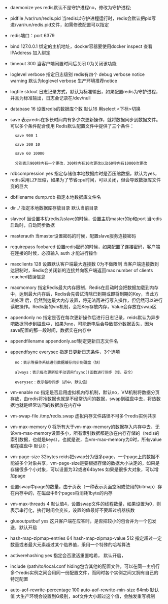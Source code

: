 - daemonize yes redis默认不是守护进程no，修改为守护进程;

- pidfile /var/run/redis.pid 当redis以守护进程运行时，redis会默认把pid写进/var/run/redis.pid文件，如需修改配置可以指定

- redis端口：port 6379

- bind 127.0.0.1 绑定的主机地址，docker容器要使用docker inspect 查看IPAddress 加入绑定

- timeout 300 当客户端闲置时间后关闭 0为关闭该功能

- loglevel verbose 指定日志级别 redis有四个 debug verbose notice warning 默认为loglevel verbose 生产环境推荐notice

- logfile stdout 日志记录方式，默认为标准输出，如果配置redis为守护进程，并且为标准输出，日志会记录在/dev/null

- database 16 设置redis的数据库个数 默认16 用select <下标>切换

- save <seconds> <changes> 表示redis在多长时间内有多少次更新操作，就将数据同步到数据文件。可以多个条件配合使用 Redis默认配置文件中提供了三个条件：

        save 900 1
        
        save 300 10
        
        save 60 10000

        分别表示900秒内有一个更改，300秒内有10次更改以及60秒内有10000次更改

- rdbcompression yes 指定存储值本地数据库时是否压缩数据，默认为yes，redis采用LZF压缩，如果为了节省cpu时间，可以关闭，但会导致数据库文件变的巨大

- dbfilename dump.rdb 指定本地数据库文件名

-  dir ./ 指定本地数据库存放目录 默认当前目录

- slaveof <materip><masterport> 当设置本机redis为slave的时候，设置主机master的ip和port 当redis启动时，自动同步数据

- masterauth <master-password> 当master设置密码的时候，配置slave服务连接密码

- requirepass foobared 设置redis密码的时候，如果配置了连接密码，客户端在连接的时候，必须输入 auth <password> 才能进行操作

- maxclients 128 设置默认客户端最大连接数 0为不做限制 当客户端连接数到达限制时，Redis会关闭新的连接并向客户端返回max number of clients reached错误信息

- maxmomory <bytes> 指定Redis最大内存限制，Redis在启动时会把数据加载到内存中，达到最大内存后，Redis会先尝试清除已到期或即将到期的Key，当此方法处理 后，仍然到达最大内存设置，将无法再进行写入操作，但仍然可以进行读取操作。Redis新的vm机制，会把Key存放内存，Value会存放在swap区

-  appendonly no 指定是否在每次更新操作后进行日志记录，reids默认为异步吧数据同步到磁盘中，如果为no，可能断电后会导致部分数据丢失，因为save配置的那一段时间，数据实在内存中

- appendfilename appendonly.aof制定更新日志文件名

- appendfsync everysec 指定日更新日志条件，3个选项

        no：表示等操作系统进行数据缓存同步到磁盘（快）
        
        always：表示每次更新后手动调用fsync()函数进行同步（慢，安全）
        
        everysec：表示每秒同步（折中，默认值）

- vm-enable no 指定是否启用虚拟机内存机制，默认no，VM机制将数据分页存放，由redis将冷数据也就是不经常访问的数据，swap到磁盘中去，将热数据也就是经常访问的数据放在内存中

- vm-swap-file /tmp/redis.swap 虚拟内存文件路径不可多个redis实例共享

- vm-max-memory 0 将所有大于vm-max-memory的数据存入内存中去，无论vm-max-memory设置多小，所有索引数据都是放在内存存储的（redis的索引数据，也就是keys），也就是说，当vm-max-memory为0时，所有value都在磁盘中 默认0；

- vm-page-size 32bytes reids把swap分为很多page，一个page上的数据不能被多个对象共享，vm-page-size是要根据存储的数据大小决定的，如果是存储很多个小对象，可以设置为32或者64bytes 如果是很多大对象，可以增加page

- 设置swap中page的数量，由于页表（一种表示页面空闲或使用的bitmap）存在内存中的，在磁盘中8个pages将消耗1byte的内存

- vm-max-threads 4 默认值4，设置swap文件的线程数量，如果设置为0，则表示串行化，执行时间会变长，设置的值最好不要超过机器核数

- glueoutputbuf yes 这只客户端在应答时，是否把较小的包合并为一个包发送，默认开启

- hash-map-zipmap-entries 64 hash-map-zipmap-value 512 指定超过一定数量或者最大元素超过某个临界值，采用一个特殊的哈希算法

- activerehashing yes 指定会否激活重置哈希， 默认开启，

- include /path/to/local.conf hiding包含其他的配置文件，可以在同一主机行多个redis实例之间会用同一份配置文件，而同时各个实例之间又拥有自己的特定配置

- auto-aof-rewrite-percentage 100 auto-aof-rewrite-min-size 64mb 默认值 大生产环境会设置到G级别，aof文件大小超过这个值，会触发重写机制
